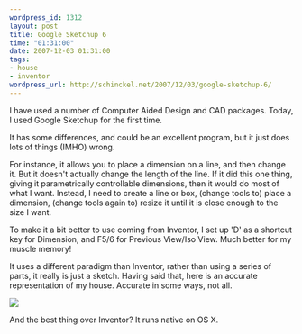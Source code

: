 ```yaml
--- 
wordpress_id: 1312
layout: post
title: Google Sketchup 6
time: "01:31:00"
date: 2007-12-03 01:31:00
tags: 
- house
- inventor
wordpress_url: http://schinckel.net/2007/12/03/google-sketchup-6/
---
```

I have used a number of Computer Aided Design and CAD packages. Today, I used Google Sketchup for the first time.

It has some differences, and could be an excellent program, but it just does lots of things (IMHO) wrong.

For instance, it allows you to place a dimension on a line, and then change it. But it doesn't actually change the length of the line. If it did this one thing, giving it parametrically controllable dimensions, then it would do most of what I want. Instead, I need to create a line or box, (change tools to) place a dimension, (change tools again to) resize it until it is close enough to the size I want.

To make it a bit better to use coming from Inventor, I set up 'D' as a shortcut key for Dimension, and F5/6 for Previous View/Iso View. Much better for my muscle memory!

It uses a different paradigm than Inventor, rather than using a series of parts, it really is just a sketch. Having said that, here is an accurate representation of my house. Accurate in some ways, not all.

  
![][1]

And the best thing over Inventor? It runs native on OS X.

   [1]: /images/2007/12/sketchuphouse.png

